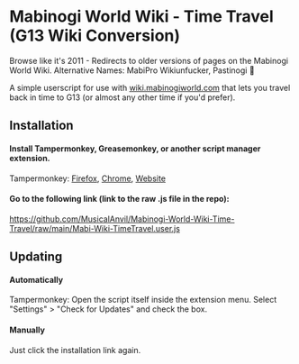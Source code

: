 # Mabinogi World Wiki - Time Travel (G13 Wiki Conversion)
Browse like it's 2011 - Redirects to older versions of pages on the Mabinogi World Wiki.
Alternative Names: MabiPro Wikiunfucker, Pastinogi 🍝

A simple userscript for use with [wiki.mabinogiworld.com](https://wiki.mabinogiworld.com) that lets you travel back in time to G13 (or almost any other time if you'd prefer). 



## Installation

#### Install Tampermonkey, Greasemonkey, or another script manager extension.
Tampermonkey: [Firefox](https://addons.mozilla.org/en-US/firefox/addon/tampermonkey/), [Chrome](https://chrome.google.com/webstore/detail/tampermonkey/dhdgffkkebhmkfjojejmpbldmpobfkfo), [Website](https://www.tampermonkey.net/)

#### Go to the following link (link to the raw .js file in the repo):
https://github.com/MusicalAnvil/Mabinogi-World-Wiki-Time-Travel/raw/main/Mabi-Wiki-TimeTravel.user.js


## Updating

#### Automatically
Tampermonkey:
Open the script itself inside the extension menu. Select "Settings" > "Check for Updates" and check the box.

#### Manually
Just click the installation link again.
